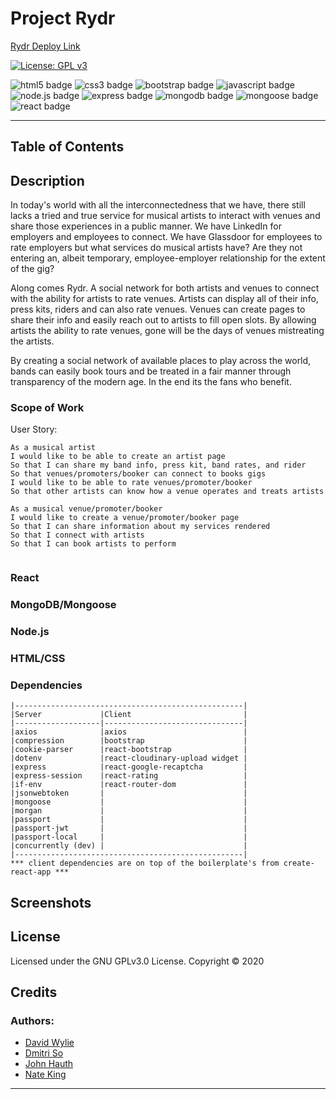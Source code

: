# Project Rydr


[Rydr Deploy Link](https://rydr-app.herokuapp.com/)

[![License: GPL v3](https://img.shields.io/badge/License-GPLv3-blue.svg)](https://github.com/natemking/rydr/blob/main/LICENSE)

![html5 badge](https://img.shields.io/badge/html5%20-%23E34F26.svg?&style=flat&logo=html5&logoColor=white)
![css3 badge](https://img.shields.io/badge/css3%20-%231572B6.svg?&style=flat&logo=css3&logoColor=white)
![bootstrap badge](https://img.shields.io/badge/bootstrap%20-%23563D7C.svg?&style=flat&logo=bootstrap&logoColor=white")
![javascript badge](https://img.shields.io/badge/javascript%20-%23323330.svg?&style=flat&logo=javascript&logoColor=%23F7DF1E)
![node.js badge](https://img.shields.io/badge/Node.js%20-%2343853D.svg?&style=flat&logo=node.js&logoColor=white)
![express badge](https://img.shields.io/badge/Express.js%20-%23404d59.svg?&style=flat&logo=node.js&logoColor=white)
![mongodb badge](https://img.shields.io/badge/MongoDB-%234ea94b.svg?&style=flat&logo=mongodb&logoColor=white)
![mongoose badge](https://img.shields.io/badge/Mongoose-%23800.svg?&style=flat&logoColor=white)
![react badge](https://img.shields.io/badge/react%20-%2320232a.svg?&style=flat&logo=react&logoColor=%2361DAFB")


---
## Table of Contents
 <!-- * [Description](#description)
    + [Scope of Work](#scope-of-work)
    + [React](#react)
    + [MongoDB/Mongoose](#mongodb/mongoose)
    + [Node.js](#nodejs)
    + [HTML/CSS](#html/css)
  * [Screenshots](#screenshots)
  * [License](#license)
  * [Credits](#credits) -->

## Description

In today's world with all the interconnectedness that we have, there still lacks a tried and true service for musical artists to interact with venues and share those experiences in a public manner. We have LinkedIn for employers and employees to connect. We have Glassdoor for employees  to rate employers but what services do musical artists have? Are they not entering an, albeit temporary, employee-employer relationship for the extent of the gig? 

Along comes Rydr. A social network for both artists and venues to connect with the ability for artists to rate venues. Artists can display all of their info, press kits, riders and can also rate venues. Venues can create pages to share their info and easily reach out to artists to fill open slots. By allowing artists the ability to rate venues, gone will be the days of venues mistreating the artists. 

By creating a social network of available places to play across the world, bands can easily book tours and be treated in a fair manner through transparency of the modern age. In the end its the fans who benefit. 

### Scope of Work
User Story:
```
As a musical artist 
I would like to be able to create an artist page
So that I can share my band info, press kit, band rates, and rider
So that venues/promoters/booker can connect to books gigs
I would like to be able to rate venues/promoter/booker
So that other artists can know how a venue operates and treats artists

As a musical venue/promoter/booker
I would like to create a venue/promoter/booker page
So that I can share information about my services rendered
So that I connect with artists
So that I can book artists to perform


``` 

### React

### MongoDB/Mongoose

### Node.js

### HTML/CSS

### Dependencies
```
|---------------------------------------------------|
|Server             |Client                         |
|-------------------|-------------------------------|
|axios              |axios                          |
|compression        |bootstrap                      |
|cookie-parser      |react-bootstrap                |
|dotenv             |react-cloudinary-upload widget |
|express            |react-google-recaptcha         |
|express-session    |react-rating                   |        
|if-env             |react-router-dom               |
|jsonwebtoken       |                               |     
|mongoose           |                               |
|morgan             |                               |
|passport           |                               |
|passport-jwt       |                               |
|passport-local     |                               |
|concurrently (dev) |                               |
|---------------------------------------------------|
*** client dependencies are on top of the boilerplate's from create-react-app ***
```

## Screenshots

<!-- ![app gif](public/assets/screenshots/workout-tracker.gif)
<br>

_App Functionality_
<br> -->


## License
Licensed under the GNU GPLv3.0 License. Copyright © 2020

## Credits

### Authors:
* [David Wylie](https://github.com/wyliedavid1984)
* [Dmitri So](https://github.com/dmitriso)
* [John Hauth](https://github.com/jkhauth)
* [Nate King](https://github.com/natemking)

<!-- * [Add a comma to map results if there are more then one result](https://stackoverflow.com/questions/47881767/how-to-add-a-comma-in-array-map-after-every-element-except-last-element-in-react)

* [Find and update sub document](https://stackoverflow.com/questions/48494416/get-child-element-from-event-target)

* [Creating relationships w/ Mongoose](https://dev.to/oluseyeo/how-to-create-relationships-with-mongoose-and-node-js-11c8)  

* [FindByIdAndUpdate $push in Mongoose](https://stackoverflow.com/questions/15621970/pushing-object-into-array-schema-in-mongoose)
* [Mongoose CRUD](https://coursework.vschool.io/mongoose-crud/)

* [Limit the most recent results in ascending order w/ Mongoose](https://stackoverflow.com/questions/39069491/how-to-get-last-5-docs-in-sequential-order) -->


---


